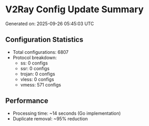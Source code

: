 # V2Ray Config Update Summary
Generated on: 2025-09-26 05:45:03 UTC

## Configuration Statistics
- Total configurations: 6807
- Protocol breakdown:
  - ss: 0 configs
  - ssr: 0 configs
  - trojan: 0 configs
  - vless: 0 configs
  - vmess: 571 configs

## Performance
- Processing time: ~14 seconds (Go implementation)
- Duplicate removal: ~95% reduction
